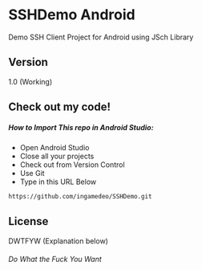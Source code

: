 SSHDemo Android
=========

Demo SSH Client Project for Android using JSch Library

Version
----

1.0 (Working)

Check out my code!
--------------

##### How to Import This repo in Android Studio:


* Open Android Studio
* Close all your projects
* Check out from Version Control
* Use Git
* Type in this URL Below

```sh
https://github.com/ingamedeo/SSHDemo.git
```

License
----

DWTFYW (Explanation below)


###### Do What the Fuck You Want

